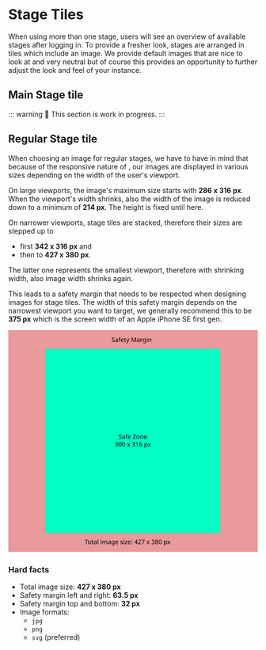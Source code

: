 # Stage Tiles

When using more than one stage, users will see an overview of available stages after logging in.
To provide a fresher look, stages are arranged in tiles which include an image. We provide default
images that are nice to look at and very neutral but of course this provides an opportunity to
further adjust the look and feel of your <ToughZone /> instance.

## Main Stage tile

::: warning
🚧 This section is work in progress.
:::

## Regular Stage tile

When choosing an image for regular stages, we have to have in mind that because of the responsive
nature of <ToughZone />, our images are displayed in various sizes depending on the width of the
user's viewport.

On large viewports, the image's maximum size starts with **286 x 316 px**. When the viewport's width
shrinks, also the width of the image is reduced down to a minimum of **214 px**. The height is fixed
until here.

On narrower viewports, stage tiles are stacked, therefore their sizes are stepped up to
* first **342 x 316 px** and
* then to **427 x 380 px**.

The latter one represents the smallest viewport, therefore with shrinking width, also image width
shrinks again.

This leads to a safety margin that needs to be respected when designing images for stage tiles.
The width of this safety margin depends on the narrowest viewport you want to target, we generally
recommend this to be **375 px** which is the screen width of an Apple iPhone SE first gen.

![regular stage tile](./img/regular_stage_tile.svg)

### Hard facts

* Total image size: **427 x 380 px**
* Safety margin left and right: **63.5 px**
* Safety margin top and bottom: **32 px**
* Image formats:
  * `jpg`
  * `png`
  * `svg` (preferred)
